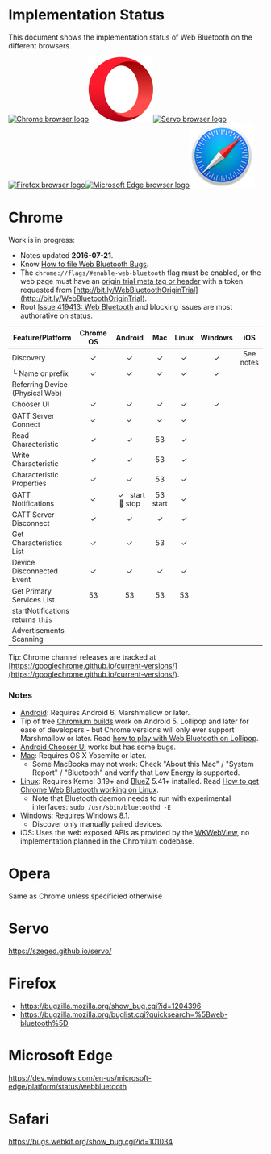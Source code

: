 # Implementation Status
This document shows the implementation status of Web Bluetooth on the
different browsers.

<a href="#chrome"><img width=128 src="https://raw.githubusercontent.com/alrra/browser-logos/master/chrome/chrome_256x256.png" alt="Chrome browser logo"></a><a href="#opera"><img width=128 src="https://raw.githubusercontent.com/alrra/browser-logos/master/opera/opera_256x256.png" alt="Opera browser logo"></a><a href="#servo"><img width=128 src="https://raw.githubusercontent.com/alrra/browser-logos/master/browser.html/browser.html_256x256.png" alt="Servo browser logo"></a><a href="#firefox"><img width=128 src="https://raw.githubusercontent.com/alrra/browser-logos/master/firefox/firefox_256x256.png" alt="Firefox browser logo"></a><a href="#microsoft-edge"><img width=128 src="https://raw.githubusercontent.com/alrra/browser-logos/master/edge/edge_256x256.png" alt="Microsoft Edge browser logo"></a><a href="#microsoft-edge"><img width=128 src="https://raw.githubusercontent.com/alrra/browser-logos/master/safari/safari_256x256.png" alt="Safari browser logo"></a>

# Chrome
Work is in progress:
* Notes updated **2016-07-21**.
* Know [How to file Web Bluetooth Bugs](https://www.chromium.org/developers/how-tos/file-web-bluetooth-bugs).
* The `chrome://flags/#enable-web-bluetooth` flag must be enabled, or the web page must have an [origin trial meta tag or header](https://github.com/jpchase/OriginTrials/blob/gh-pages/developer-guide.md) with a token requested from [http://bit.ly/WebBluetoothOriginTrial](http://bit.ly/WebBluetoothOriginTrial).
* Root [Issue 419413: Web Bluetooth](https://code.google.com/p/chromium/issues/detail?id=419413) and blocking issues are most authorative on status.

Feature/Platform          | Chrome OS | Android | Mac | Linux | Windows | iOS
------------------------- | :-------: | :-----: | :-: | :---: | :-----: | :-:
Discovery                 | ✓         | ✓       | ✓   | ✓     | ✓       | See notes
└ Name or prefix          | ✓         | ✓       | ✓   | ✓     | ✓       |
Referring Device (Physical Web) |     |         |     |       |         |
Chooser UI                | ✓         | ✓       | ✓   | ✓     | ✓       |
GATT Server Connect       | ✓         | ✓       | ✓   | ✓     |         |
Read Characteristic       | ✓         | ✓       | 53  | ✓     |         |
Write Characteristic      | ✓         | ✓       | 53  | ✓     |         |
Characteristic Properties | ✓         | ✓       | 53  | ✓     |         |
GATT Notifications        | ✓         | &nbsp;&nbsp;✓&nbsp;&nbsp;&nbsp;start <br/> :construction_worker: stop|  53 start  | ✓ |
GATT Server Disconnect    | ✓         | ✓       | ✓   | ✓     |         |
Get Characteristics List  | ✓         | ✓       | 53  | ✓     |         |
Device Disconnected Event | ✓         | ✓       | ✓   | ✓     |         |
Get Primary Services List | 53        | 53      | 53  | 53    |         |
startNotifications returns `this` |   |         |     |       |         |
Advertisements Scanning   |           |         |     |       |         |

Tip: Chrome channel releases are tracked at [https://googlechrome.github.io/current-versions/](https://googlechrome.github.io/current-versions/).

### Notes

* [Android](https://crbug.com/471536): Requires Android 6, Marshmallow or later.
 * Tip of tree [Chromium builds](https://download-chromium.appspot.com/?platform=Android&type=snapshots) work on Android 5, Lollipop and later for ease of developers - but Chrome versions will only ever support Marshmallow or later. Read [how to play with Web Bluetooth on Lollipop](http://stackoverflow.com/q/34810194/422957).
 * [Android Chooser UI](https://crbug.com/436280) works but has some bugs.
* [Mac](https://crbug.com/364359): Requires OS X Yosemite or later.
  * Some MacBooks may not work: Check "About this Mac" / "System Report" / "Bluetooth" and verify that Low Energy is supported.
* [Linux](https://crbug.com/570344): Requires Kernel 3.19+ and [BlueZ](http://www.bluez.org/) 5.41+ installed. Read [How to get Chrome Web Bluetooth working on Linux](https://acassis.wordpress.com/2016/06/28/how-to-get-chrome-web-bluetooth-working-on-linux/).
  * Note that Bluetooth daemon needs to run with experimental interfaces: `sudo /usr/sbin/bluetoothd -E`
* [Windows](https://crbug.com/507419): Requires Windows 8.1.
  * Discover only manually paired devices.
* iOS: Uses the web exposed APIs as provided by the [WKWebView](https://developer.apple.com/library/ios/documentation/WebKit/Reference/WKWebView_Ref/), no implementation planned in the Chromium codebase.

# Opera
Same as Chrome unless specificied otherwise

# Servo
https://szeged.github.io/servo/

# Firefox
- https://bugzilla.mozilla.org/show_bug.cgi?id=1204396
- https://bugzilla.mozilla.org/buglist.cgi?quicksearch=%5Bweb-bluetooth%5D

# Microsoft Edge
https://dev.windows.com/en-us/microsoft-edge/platform/status/webbluetooth

# Safari
https://bugs.webkit.org/show_bug.cgi?id=101034
